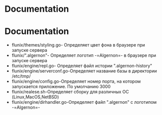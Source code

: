 # Documentation

Documentation
=============================

* flunix/themes/styling.go- Определяет цвет фона в браузере при запуске сервера
* flunix/".algernon"- Определяет логотип -=Algernon=- в браузере при запуске сервера
* flunix/engine/repl.go- Определяет файл истории ".algernon-history"
* flunix/engine/serverconf.go-Определяет название базы в директории /etc/tmp/
* flunix/engine/config.go-Определяет номер порта, на котором запускается приложение. По умолчанию 3000
* flunix/realese.sh-Определяет сборку для различных ОС (Linux,MacOS,NetBSD)
* flunix/engine/dirhandler.go-Определяет файл ".algernon" с логотипом  -=Algernon=- 
 





